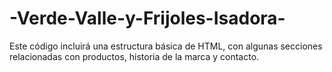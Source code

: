# -Verde-Valle-y-Frijoles-Isadora-
Este código incluirá una estructura básica de HTML, con algunas secciones relacionadas con productos, historia de la marca y contacto.
